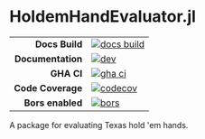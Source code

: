 # HoldemHandEvaluator.jl

|||
|---------------------:|:----------------------------------------------|
| **Docs Build**       | [![docs build][docs-bld-img]][docs-bld-url]   |
| **Documentation**    | [![dev][docs-dev-img]][docs-dev-url]          |
| **GHA CI**           | [![gha ci][gha-ci-img]][gha-ci-url]           |
| **Code Coverage**    | [![codecov][codecov-img]][codecov-url]        |
| **Bors enabled**     | [![bors][bors-img]][bors-url]                 |

[docs-bld-img]: https://github.com/charleskawczynski/HoldemHandEvaluator.jl/workflows/Documentation/badge.svg
[docs-bld-url]: https://github.com/charleskawczynski/HoldemHandEvaluator.jl/actions?query=workflow%3ADocumentation

[docs-dev-img]: https://img.shields.io/badge/docs-dev-blue.svg
[docs-dev-url]: https://charleskawczynski.github.io/HoldemHandEvaluator.jl/dev/

[gha-ci-img]: https://github.com/charleskawczynski/HoldemHandEvaluator.jl/workflows/ci/badge.svg
[gha-ci-url]: https://github.com/charleskawczynski/HoldemHandEvaluator.jl/actions?query=workflow%3Aci

[codecov-img]: https://codecov.io/gh/charleskawczynski/HoldemHandEvaluator.jl/branch/main/graph/badge.svg
[codecov-url]: https://codecov.io/gh/charleskawczynski/HoldemHandEvaluator.jl

[bors-img]: https://bors.tech/images/badge_small.svg
[bors-url]: https://app.bors.tech/repositories/32815

A package for evaluating Texas hold 'em hands.
